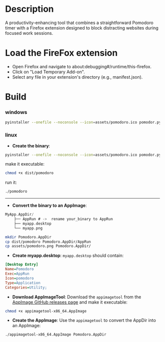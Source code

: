 # Description
A productivity-enhancing tool that combines a straightforward Pomodoro timer with a Firefox extension designed to block distracting websites during focused work sessions.

# Load the FireFox extension
- Open Firefox and navigate to about:debugging#/runtime/this-firefox.
- Click on "Load Temporary Add-on".
- Select any file in your extension's directory (e.g., manifest.json).

# Build
### windows
```bash
pyinstaller --onefile --noconsole --icon=assets/pomodoro.ico pomodor.py
```
### linux
- **Create the binary**:
```bash
pyinstaller --onefile --noconsole --icon=assets/pomodoro.ico pomodor.py
```
make it executable:
```bash
chmod +x dist/pomodoro
```
run it:
```bash
./pomodoro
```
---

- **Convert the binary to an AppImage**: 
```rust
MyApp.AppDir/ 
	├── AppRun # ->  rename your_binary to AppRun
	├── myapp.desktop 
	└── myapp.png
```
```bash
mkdir Pomodoro.AppDir
cp dist/pomodoro Pomodoro.AppDir/AppRun
cp assets/pomodoro.png Pomodoro.AppDir/
```
- **Create myapp.desktop**: `myapp.desktop` should contain:
 ```ini
[Desktop Entry]
Name=Pomodoro
Exec=AppRun
Icon=pomodoro
Type=Application
Categories=Utility;
```

- **Download AppImageTool**: Download the `appimagetool` from the [AppImage GitHub releases page](https://github.com/AppImage/AppImageKit/releases) and make it executable:
```bash
chmod +x appimagetool-x86_64.AppImage
```
- **Create the AppImage**: Use the `appimagetool` to convert the AppDir into an AppImage:
```bash
./appimagetool-x86_64.AppImage Pomodoro.AppDir
```
